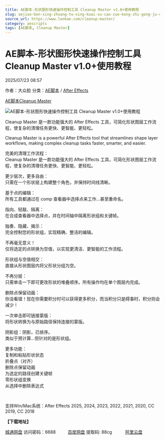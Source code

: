 ```yaml
---
title: AE脚本-形状图形快速操作控制工具 Cleanup Master v1.0+使用教程
slug: aejiao-ben-xing-zhuang-tu-xing-kuai-su-cao-zuo-kong-zhi-gong-ju-cleanup-master-v1-0-shi-yong-jiao-cheng
source_url: https://www.lookae.com/cleanup-master/
category: aescripts
tags: [AE脚本, Cleanup Master]
---
```

# AE脚本-形状图形快速操作控制工具 Cleanup Master v1.0+使用教程

2025/07/23 08:57

作者：大众脸
分类：[AE脚本](https://www.lookae.com/after-effects/aescripts/) / [After Effects](https://www.lookae.com/after-effects/)

[AE脚本](https://www.lookae.com/tag/ae%e8%84%9a%e6%9c%ac/)[Cleanup Master](https://www.lookae.com/tag/cleanup-master/)

![AE脚本-形状图形快速操作控制工具 Cleanup Master v1.0+使用教程](https://www.lookae.com/wp-content/uploads/2025/07/Cleanup-Master-.jpg "AE脚本-形状图形快速操作控制工具 Cleanup Master v1.0+使用教程-LookAE.com")

Cleanup Master 是一款功能强大的 After Effects 工具，可简化形状图层工作流程，使复杂的清理任务更快、更智能、更轻松。

Cleanup Master is a powerful After Effects tool that streamlines shape layer workflows, making complex cleanup tasks faster, smarter, and easier.

完美的清理工作流程：  
Cleanup Master 是一款功能强大的 After Effects 工具，可简化形状图层工作流程，使复杂的清理任务更快、更智能、更轻松。

更少层次，更多自由：  
只需在一个形状层上构建整个角色，并保持时间线清晰。

基于点的编辑：  
所有工具都通过在 comp 查看器中选择点来工作…甚至重命名。

指向、轻敲、隔离：  
在合成查看器中选择点，并在时间轴中隔离形状组和关键帧。

独奏、隐藏、揭示：  
完全控制您的形状组，实现精确、整洁的编辑。

不再毫无意义！  
仅将选定的点转换为空值，以实现更清洁、更智能的工作流程。

形状组与空值相交：  
直接从形状图层内将父形状分组为空。

不再分层：  
只需单击一下即可更改形状的堆叠顺序。所有操作均在单个图层内完成。

删除点保留动画：  
你没看错！现在你需要积分时可以获得更多积分，而当积分只是碍事时，积分则会减少！

一次单击即可链接蒙版：  
将形状转换为与原始路径保持连接的蒙版。

阴影组：阴影，已排序。  
类似于预计算…但针对的是形状组。

更多功能：  
复制和粘贴形状状态  
折叠点（对齐）  
删除点保留动画  
为选定的路径创建关键帧  
零形状组变换  
从选择中删除表达式

[﻿﻿﻿](http://cloud.video.taobao.com/play/u/null/p/1/e/6/t/1/527762696426.mp4)

支持Win/Mac系统：After Effects 2025, 2024, 2023, 2022, 2021, 2020, CC 2019, CC 2018

**【下载地址】**

[城通网盘](https://url70.ctfile.com/f/2827370-1538372695-50cd74?p=4431) 访问密码：6688          [百度网盘](https://pan.baidu.com/s/1mtqxQhz3lTsox_QbaTUeug?pwd=88cg) 提取码: 88cg           [阿里云盘](https://www.alipan.com/s/18ixuXLyTza)

